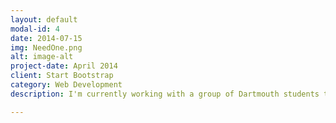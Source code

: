 ```yaml
---
layout: default
modal-id: 4
date: 2014-07-15
img: NeedOne.png
alt: image-alt
project-date: April 2014
client: Start Bootstrap
category: Web Development
description: I'm currently working with a group of Dartmouth students to develop an iOS/Android application that will ease coordination of Dartmouth activities ranging from meals to pong to hikes to workouts. I've been responsible for backend database implementation (Django) and front-end Android application development. Take a look at my <a href="https://gist.github.com/danignibus/2d57237bbe2966f17193">gist</a> for my Needone backend Django work!

---
```

